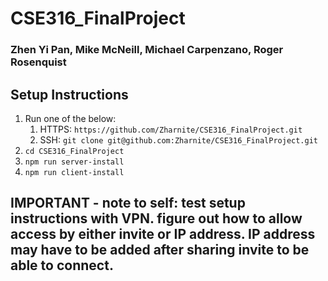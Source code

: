 # CSE316_FinalProject

### Zhen Yi Pan, Mike McNeill, Michael Carpenzano, Roger Rosenquist

## Setup Instructions

1. Run one of the below:
   1. HTTPS: `https://github.com/Zharnite/CSE316_FinalProject.git`
   2. SSH: `git clone git@github.com:Zharnite/CSE316_FinalProject.git`
2. `cd CSE316_FinalProject`
3. `npm run server-install`
4. `npm run client-install`

## IMPORTANT - note to self: test setup instructions with VPN. figure out how to allow access by either invite or IP address. IP address may have to be added after sharing invite to be able to connect.

